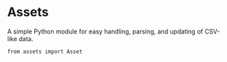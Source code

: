 # Assets

A simple Python module for easy handling, parsing, and updating of CSV-like data.

`
from assets import Asset 
`
